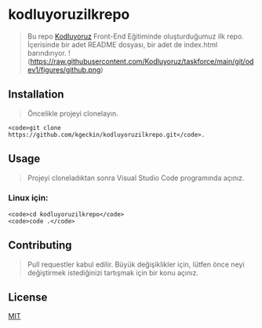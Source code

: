 # kodluyoruzilkrepo
>Bu repo [Kodluyoruz](https://www.kodluyoruz.org/) Front-End Eğitiminde oluşturduğumuz ilk repo. İçerisinde bir adet README dosyası, bir adet de index.html barındırıyor.
!(https://raw.githubusercontent.com/Kodluyoruz/taskforce/main/git/odev1/figures/github.png)
## Installation
>Öncelikle projeyi clonelayın. 
```
<code>git clone https://github.com/kgeckin/kodluyoruzilkrepo.git</code>.
```
## Usage
>Projeyi cloneladıktan sonra Visual Studio Code programında açınız.
### Linux için:
```
<code>cd kodluyoruzilkrepo</code>
<code>code .</code>
```
## Contributing
>Pull requestler kabul edilir. Büyük değişiklikler için, lütfen önce neyi değiştirmek istediğinizi tartışmak için bir konu açınız.
## License
[MIT](https://choosealicense.com/licenses/mit/)

